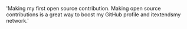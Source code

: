 'Making my first open source contribution. Making open source contributions is a great way to boost my GitHub profile and itextendsmy network.'